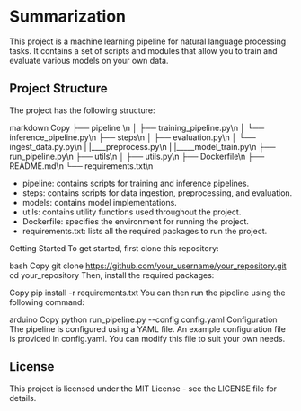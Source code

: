 # Summarization

This project is a machine learning pipeline for natural language processing tasks. It contains a set of scripts and modules that allow you to train and evaluate various models on your own data.

## Project Structure
The project has the following structure:

markdown
Copy
├── pipeline \n
│   ├── training_pipeline.py\n
│   └── inference_pipeline.py\n
├── steps\n
│   ├── evaluation.py\n
│   └── ingest_data.py.py\n
|      |____preprocess.py\n
|      |_____model_train.py\n
├── run_pipeline.py\n
├── utils\n
│   ├── utils.py\n
├── Dockerfile\n
├── README.md\n
└── requirements.txt\n


* pipeline: contains scripts for training and inference pipelines.
* steps: contains scripts for data ingestion, preprocessing, and evaluation.
* models: contains model implementations.
* utils: contains utility functions used throughout the project.
* Dockerfile: specifies the environment for running the project.
* requirements.txt: lists all the required packages to run the project.

Getting Started
To get started, first clone this repository:

bash
Copy
git clone https://github.com/your_username/your_repository.git
cd your_repository
Then, install the required packages:

Copy
pip install -r requirements.txt
You can then run the pipeline using the following command:

arduino
Copy
python run_pipeline.py --config config.yaml
Configuration
The pipeline is configured using a YAML file. An example configuration file is provided in config.yaml. You can modify this file to suit your own needs.

## License
This project is licensed under the MIT License - see the LICENSE file for details.

